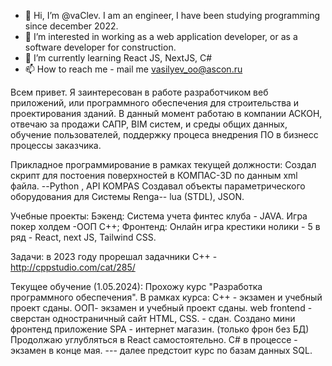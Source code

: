 - 👋 Hi, I’m @vaClev.  I am an engineer, I have been studying programming since december 2022.
- 👀 I’m interested in working as a web application developer, or as a software developer for construction.
- 🌱 I’m currently learning React JS, NextJS, C#
- 📫 How to reach me - mail me vasilyev_oo@ascon.ru

Всем привет. 
Я заинтересован в работе разработчиком веб приложений, или программного обеспечения для строительства и проектирования зданий.
В данный момент работаю в компании АСКОН, отвечаю за продажи САПР, BIM систем, и среды общих данных, обучение пользователей, поддержку процеса внедрения ПО в бизнесс процессы заказчика. 

Прикладное программирование в рамках текущей должности:
Cоздал скрипт для постоения поверхностей в КОМПАС-3D по данным xml файла.   --Python , API KOMPAS
Создавал объекты параметрического оборудования для Системы Renga--  lua (STDL), JSON.

Учебные проекты:
Бэкенд: Система учета финтес клуба  - JAVA.
        Игра покер холдем -ООП С++;
Фронтенд: Онлайн игра крестики нолики - 5 в ряд - React, next JS, Tailwind CSS.

Задачи: в 2023 году прорешал задачники С++ - http://cppstudio.com/cat/285/

Текущее обучение (1.05.2024): 
Прохожу курс "Разработка программного обеспечения". 
В рамках курса: 
    С++ - экзамен и учебный проект сданы.
    ООП- экзамен и учебный проект сданы.
    web frontend - сверстан одностраничный сайт HTML, CSS. - сдан.  Создано мини фронтенд приложение SPA - интернет магазин. (только фрон без БД)
    Продолжаю углубляться в React самостоятельно.
    С# в процессе - экзамен в конце мая.
    ---
    далее предстоит курс по базам данных SQL.






